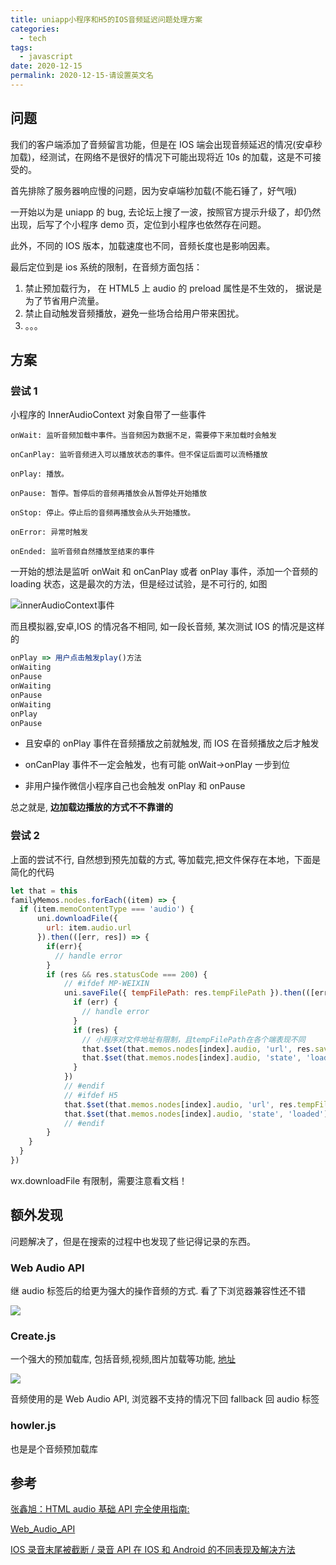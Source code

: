```yaml
---
title: uniapp小程序和H5的IOS音频延迟问题处理方案
categories:
  - tech
tags:
  - javascript
date: 2020-12-15
permalink: 2020-12-15-请设置英文名
---
```


## 问题

我们的客户端添加了音频留言功能，但是在 IOS 端会出现音频延迟的情况(安卓秒加载)，经测试，在网络不是很好的情况下可能出现将近 10s 的加载，这是不可接受的。

首先排除了服务器响应慢的问题，因为安卓端秒加载(不能石锤了，好气哦)

一开始以为是 uniapp 的 bug, 去论坛上搜了一波，按照官方提示升级了，却仍然出现，后写了个小程序 demo 页，定位到小程序也依然存在问题。

此外，不同的 IOS 版本，加载速度也不同，音频长度也是影响因素。

最后定位到是 ios 系统的限制，在音频方面包括：

1. 禁止预加载行为， 在 HTML5 上 audio 的 preload 属性是不生效的， 据说是为了节省用户流量。
2. 禁止自动触发音频播放，避免一些场合给用户带来困扰。
3. 。。。

## 方案

### 尝试 1

小程序的 InnerAudioContext 对象自带了一些事件

```
onWait: 监听音频加载中事件。当音频因为数据不足，需要停下来加载时会触发

onCanPlay: 监听音频进入可以播放状态的事件。但不保证后面可以流畅播放

onPlay: 播放。

onPause: 暂停。暂停后的音频再播放会从暂停处开始播放

onStop: 停止。停止后的音频再播放会从头开始播放。

onError: 异常时触发

onEnded: 监听音频自然播放至结束的事件
```

一开始的想法是监听 onWait 和 onCanPlay 或者 onPlay 事件，添加一个音频的 loading 状态，这是最次的方法，但是经过试验，是不可行的, 如图

![innerAudioContext事件](http://note.youdao.com/yws/public/resource/1f466420b40e359c829bda0a8716b54a/xmlnote/063941ADD43D45668E8AC902926253C6/67088)

而且模拟器,安卓,IOS 的情况各不相同, 如一段长音频, 某次测试 IOS 的情况是这样的

```js
onPlay => 用户点击触发play()方法
onWaiting
onPause
onWaiting
onPause
onWaiting
onPlay
onPause
```

- 且安卓的 onPlay 事件在音频播放之前就触发, 而 IOS 在音频播放之后才触发

- onCanPlay 事件不一定会触发，也有可能 onWait->onPlay 一步到位
- 非用户操作微信小程序自己也会触发 onPlay 和 onPause

总之就是, **边加载边播放的方式不不靠谱的**

### 尝试 2

上面的尝试不行, 自然想到预先加载的方式, 等加载完,把文件保存在本地，下面是简化的代码

```javascript
let that = this
familyMemos.nodes.forEach((item) => {
  if (item.memoContentType === 'audio') {
      uni.downloadFile({
        url: item.audio.url
      }).then(([err, res]) => {
        if(err){
          // handle error
        }
        if (res && res.statusCode === 200) {
            // #ifdef MP-WEIXIN
            uni.saveFile({ tempFilePath: res.tempFilePath }).then(([err, res]) => {
              if (err) {
                // handle error
              }
              if (res) {
                // 小程序对文件地址有限制，且tempFilePath在各个端表现不同
                that.$set(that.memos.nodes[index].audio, 'url', res.savedFilePath)
                that.$set(that.memos.nodes[index].audio, 'state', 'loaded')
              }
            })
            // #endif
            // #ifdef H5
            that.$set(that.memos.nodes[index].audio, 'url', res.tempFilePath) //
            that.$set(that.memos.nodes[index].audio, 'state', 'loaded')
            // #endif
        }
    }
  }
})
```

wx.downloadFile 有限制，需要注意看文档！

## 额外发现

问题解决了，但是在搜索的过程中也发现了些记得记录的东西。

### Web Audio API

继 audio 标签后的给更为强大的操作音频的方式. 看了下浏览器兼容性还不错

![](http://note.youdao.com/yws/public/resource/1f466420b40e359c829bda0a8716b54a/xmlnote/WEBRESOURCE1c4a27785375a4ff60f62a8a3bf17084/67090)

### Create.js

一个强大的预加载库, 包括音频,视频,图片加载等功能, [地址](https://www.createjs.com/)

![](http://note.youdao.com/yws/public/resource/1f466420b40e359c829bda0a8716b54a/xmlnote/D7FAD6EFA76244CBA4A16935E54278C0/67092)

音频使用的是 Web Audio API, 浏览器不支持的情况下回 fallback 回 audio 标签

### howler.js

也是是个音频预加载库

## 参考

[张鑫旭：HTML audio 基础 API 完全使用指南:](https://www.zhangxinxu.com/wordpress/2019/07/html-audio-api-guide/)

[Web_Audio_API](https://developer.mozilla.org/en-US/docs/Web/API/Web_Audio_API)

[IOS 录音末尾被截断 / 录音 API 在 IOS 和 Android 的不同表现及解决方法
](https://developers.weixin.qq.com/community/develop/article/doc/000602512801106806ca3046058c13)
